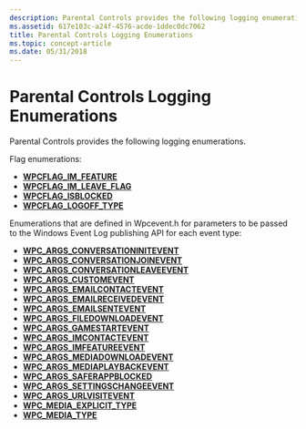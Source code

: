 ```yaml
---
description: Parental Controls provides the following logging enumerations.
ms.assetid: 617e103c-a24f-4576-acde-1ddec0dc7062
title: Parental Controls Logging Enumerations
ms.topic: concept-article
ms.date: 05/31/2018
---
```


# Parental Controls Logging Enumerations

Parental Controls provides the following logging enumerations.

Flag enumerations:

-   [**WPCFLAG\_IM\_FEATURE**](/windows/win32/api/wpcevent/ne-wpcevent-wpcflag_im_feature)
-   [**WPCFLAG\_IM\_LEAVE\_FLAG**](/windows/win32/api/wpcevent/ne-wpcevent-wpcflag_im_leave)
-   [**WPCFLAG\_ISBLOCKED**](/windows/win32/api/wpcevent/ne-wpcevent-wpcflag_isblocked)
-   [**WPCFLAG\_LOGOFF\_TYPE**](/windows/win32/api/wpcevent/ne-wpcevent-wpcflag_logoff_type)

Enumerations that are defined in Wpcevent.h for parameters to be passed to the Windows Event Log publishing API for each event type:

-   [**WPC\_ARGS\_CONVERSATIONINITEVENT**](/windows/win32/api/wpcevent/ne-wpcevent-wpc_args_conversationinitevent)
-   [**WPC\_ARGS\_CONVERSATIONJOINEVENT**](/windows/win32/api/wpcevent/ne-wpcevent-wpc_args_conversationjoinevent)
-   [**WPC\_ARGS\_CONVERSATIONLEAVEEVENT**](/windows/win32/api/wpcevent/ne-wpcevent-wpc_args_conversationleaveevent)
-   [**WPC\_ARGS\_CUSTOMEVENT**](/windows/win32/api/wpcevent/ne-wpcevent-wpc_args_customevent)
-   [**WPC\_ARGS\_EMAILCONTACTEVENT**](/windows/win32/api/wpcevent/ne-wpcevent-wpc_args_emailcontactevent)
-   [**WPC\_ARGS\_EMAILRECEIVEDEVENT**](/windows/win32/api/wpcevent/ne-wpcevent-wpc_args_emailreceievedevent)
-   [**WPC\_ARGS\_EMAILSENTEVENT**](/windows/win32/api/wpcevent/ne-wpcevent-wpc_args_emailsentevent)
-   [**WPC\_ARGS\_FILEDOWNLOADEVENT**](/windows/win32/api/wpcevent/ne-wpcevent-wpc_args_filedownloadevent)
-   [**WPC\_ARGS\_GAMESTARTEVENT**](/windows/win32/api/wpcevent/ne-wpcevent-wpc_args_gamestartevent)
-   [**WPC\_ARGS\_IMCONTACTEVENT**](/windows/win32/api/wpcevent/ne-wpcevent-wpc_args_imcontactevent)
-   [**WPC\_ARGS\_IMFEATUREEVENT**](/windows/win32/api/wpcevent/ne-wpcevent-wpc_args_imfeatureevent)
-   [**WPC\_ARGS\_MEDIADOWNLOADEVENT**](/windows/win32/api/wpcevent/ne-wpcevent-wpc_args_mediadownloadevent)
-   [**WPC\_ARGS\_MEDIAPLAYBACKEVENT**](/windows/win32/api/wpcevent/ne-wpcevent-wpc_args_mediaplaybackevent)
-   [**WPC\_ARGS\_SAFERAPPBLOCKED**](/windows/win32/api/wpcevent/ne-wpcevent-wpc_args_saferappblocked)
-   [**WPC\_ARGS\_SETTINGSCHANGEEVENT**](/windows/win32/api/wpcevent/ne-wpcevent-wpc_args_settingschangeevent)
-   [**WPC\_ARGS\_URLVISITEVENT**](/windows/win32/api/wpcevent/ne-wpcevent-wpc_args_urlvisitevent)
-   [**WPC\_MEDIA\_EXPLICIT\_TYPE**](/windows/win32/api/wpcevent/ne-wpcevent-wpc_media_explicit)
-   [**WPC\_MEDIA\_TYPE**](/windows/win32/api/wpcevent/ne-wpcevent-wpc_media_type)

 

 



